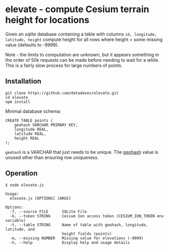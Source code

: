 # elevate - compute Cesium terrain height for locations

Given an sqlite database containing a table with columns
`id, longitude, latitude, height` compute height for all
rows where height = some missing value (defaults to -9999).

Note - the limits to computation are unknown, but it appears something in the order of
50k requests can be made before needing to wait for a while. This is a fairly slow 
process for large numbers of points.

## Installation

```
git clone https://github.com/datadavev/elevate.git
cd elevate
npm install
```

Minimal database schema:
```
CREATE TABLE points (
    geohash VARCHAR PRIMARY KEY, 
    longitude REAL, 
    latitude REAL, 
    height REAL
);
```

`geohash` is a VARCHAR that just needs to be unique. The [geohash](https://en.wikipedia.org/wiki/Geohash) value 
is unused other than ensuring row uniqueness.

## Operation

```
$ node elevate.js

Usage:
  elevate.js [OPTIONS] [ARGS]

Options:
  -f, --source FILE      SQLite File
  -k, --token STRING     Cesium Ion access token (CESIUM_ION_TOKEN env variable)
  -t, --table STRING     Name of table with geohash, longitude, latitude, and
                         height fields (points)
  -m, --missing NUMBER   Missing value for elevations (-9999)
  -h, --help             Display help and usage details
```

